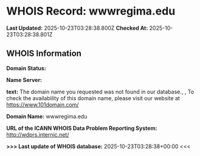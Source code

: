 # WHOIS Record: wwwregima.edu

**Last Updated:** 2025-10-23T03:28:38.800Z
**Checked At:** 2025-10-23T03:28:38.801Z

## WHOIS Information

**Domain Status:** 

**Name Server:** 

**text:** The domain name you requested was not found in our database., , To check the availability of this domain name, please visit our website at https://www.101domain.com/

**Domain Name:** wwwregima.edu

**URL of the ICANN WHOIS Data Problem Reporting System:** http://wdprs.internic.net/

**>>> Last update of WHOIS database:** 2025-10-23T03:28:38+00:00 <<<

